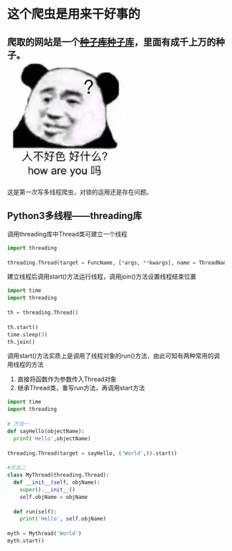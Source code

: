 # 这个爬虫是用来干好事的

爬取的网站是一个~~[种子库](http://www.sugarfh.vip)~~[种子库](http://www.sugarnb.vip)，里面有成千上万的种子。
<br />
![人不好色好什么？how are you 吗](人不好色好什么.jpeg)
------
这是第一次写多线程爬虫，对锁的运用还是存在问题。

## Python3多线程——threading库
调用threading库中Thread类可建立一个线程
```python
import threading

threading.Thread(target = FuncName, [*args, **kwargs], name = ThreadName)
```
建立线程后调用start()方法运行线程，调用join()方法设置线程结束位置
```python
import time
import threading

th = threading.Thread()

th.start()
time.sleep(3)
th.join()
```
调用start()方法实质上是调用了线程对象的run()方法，由此可知有两种常用的调用线程的方法
1. 直接将函数作为参数传入Thread对象
2. 继承Thread类，重写run方法，再调用start方法
```python
import time
import threading

# 方法一
def sayHello(objectName):
  print('Hello',objectName)
  
threading.Thread(target = sayHello, ('World',)).start()

#方法二
class MyThread(threading.Thread):
  def __init__(self, objName):
    super().__init__()
    self.objName = objName
    
  def run(self):
    print('Hello', self.objName)

myth = Mythread('World')
myth.start()

```
